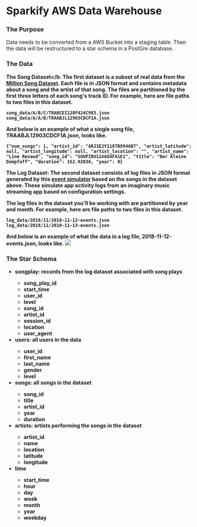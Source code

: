 # Sparkify AWS Data Warehouse

### The Purpose
Data needs to be converted from a AWS Bucket into a staging table. Then the data will be restructured to a star schema in a PostGre database.

### The Data

<b>The Song Dataset</b: 
The first dataset is a subset of real data from the [Million Song Dataset](http://millionsongdataset.com/). Each file is in JSON format and contains metadata about a song and the artist of that song. 
The files are partitioned by the first three letters of each song's track ID. For example, here are file paths to two files in this dataset.
```
song_data/A/B/C/TRABCEI128F424C983.json
song_data/A/A/B/TRAABJL12903CDCF1A.json
```

And below is an example of what a single song file, TRAABJL12903CDCF1A.json, looks like.

```
{"num_songs": 1, "artist_id": "ARJIE2Y1187B994AB7", "artist_latitude": null, "artist_longitude": null, "artist_location": "", "artist_name": "Line Renaud", "song_id": "SOUPIRU12A6D4FA1E1", "title": "Der Kleine Dompfaff", "duration": 152.92036, "year": 0}
```

<b>The Log Dataset</b>:
The second dataset consists of log files in JSON format generated by this [event simulator](https://github.com/Interana/eventsim) based on the songs in the dataset above. These simulate app activity logs from an imaginary music streaming app based on configuration settings.

The log files in the dataset you'll be working with are partitioned by year and month. For example, here are file paths to two files in this dataset.

```
log_data/2018/11/2018-11-12-events.json
log_data/2018/11/2018-11-13-events.json
```

And below is an example of what the data in a log file, 2018-11-12-events.json, looks like.
<img src="../images/log-data.png"/>
  
  ### The Star Schema
  <ul>
    <li>songplay: records from the log dataset associated with song plays</li>
    <ul>
      <li>song_play_id</li>
      <li>start_time</li>
      <li>user_id</li>
      <li>level</li>
      <li>song_id</li>
      <li>artist_id</li>
      <li>session_id</li>
      <li>location</li>
      <li>user_agent</li>
    </ul>
    <li>users: all users in the data</li>
    <ul>
      <li>user_id</li>
      <li>first_name</li>
      <li>last_name</li>
      <li>gender</li>
      <li>level</li>
    </ul>
    <li>songs: all songs in the dataset</li>
    <ul>
      <li>song_id</li>
      <li>title</li>
      <li>artist_id</li>
      <li>year</li>
      <li>duration</li>
    </ul>
    <li>artists: artists performing the songs in the dataset</li>
    <ul>
      <li>artist_id</li>
      <li>name</li>
      <li>location</li>
      <li>latitude</li>
      <li>longitude</li>
    </ul>
    <li>time</li>
    <ul>
      <li>start_time</li>
      <li>hour</li>
      <li>day</li>
      <li>week</li>
      <li>month</li>
      <li>year</li>
      <li>weekday</li>
    </ul>
      
    

